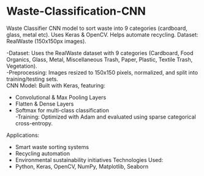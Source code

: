 # Waste-Classification-CNN
Waste Classifier CNN model to sort waste into 9 categories (cardboard, glass, metal etc). Uses Keras &amp; OpenCV. Helps automate recycling. Dataset: RealWaste (150x150px images).     
 
-Dataset: Uses the RealWaste dataset with 9 categories (Cardboard, Food Organics, Glass, Metal, Miscellaneous Trash, Paper, Plastic, Textile Trash, Vegetation).  
-Preprocessing: Images resized to 150x150 pixels, normalized, and split into training/testing sets.  
CNN Model: Built with Keras, featuring:  
  - Convolutional & Max Pooling Layers  
  - Flatten & Dense Layers  
  - Softmax for multi-class classification  
  -Training: Optimized with Adam and evaluated using sparse categorical cross-entropy.  

Applications:  
- Smart waste sorting systems  
- Recycling automation  
- Environmental sustainability initiatives
Technologies Used:
- Python, Keras, OpenCV, NumPy, Matplotlib, Seaborn  

